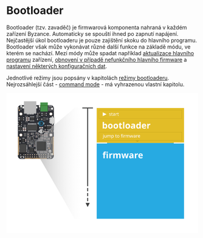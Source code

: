 # Bootloader

Bootloader \(tzv. zavaděč\) je firmwarová komponenta nahraná v každém zařízení Byzance. Automaticky se spouští ihned po zapnutí napájení. Nejčastější úkol bootloaderu je pouze zajištění skoku do hlavního programu. Bootloader však může vykonávat různé další funkce na základě módu, ve kterém se nachází. Mezi módy může spadat například [aktualizace hlavního programu](rezimy-bootloaderu.md#mod-flash) zařízení, [obnovení v případě nefunkčního hlavního firmware](rezimy-bootloaderu.md#mod-restore) a [nastavení některých konfiguračních dat](rezimy-bootloaderu.md#mod-commands).

Jednotlivé režimy jsou popsány v kapitolách [režimy bootloaderu](rezimy-bootloaderu.md). Nejrozsáhlejší část - [command mode](command-mod.md) - má vyhrazenou vlastní kapitolu.

![](../../../.gitbook/assets/bootloader.png)

